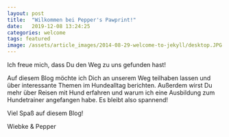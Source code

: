 ```yaml
---
layout: post
title:  "Wilkommen bei Pepper's Pawprint!"
date:   2019-12-08 13:24:25
categories: welcome
tags: featured
image: /assets/article_images/2014-08-29-welcome-to-jekyll/desktop.JPG
---
```

Ich freue mich, dass Du den Weg zu uns gefunden hast!

Auf diesem Blog möchte ich Dich an unserem Weg teilhaben lassen und über interessante Themen im Hundealltag berichten. Außerdem wirst Du mehr über Reisen mit Hund erfahren und warum ich eine Ausbildung zum Hundetrainer angefangen habe. Es bleibt also spannend!

Viel Spaß auf diesem Blog!

Wiebke & Pepper

